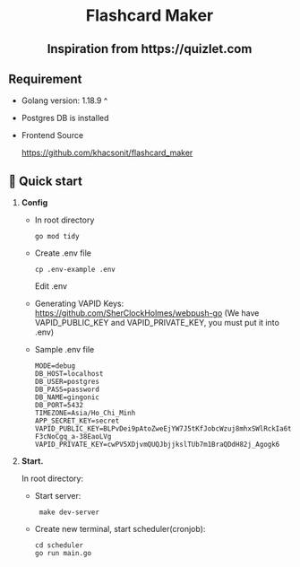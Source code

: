 <h1 align="center">
  Flashcard Maker
</h1>

<h2 align="center">
  Inspiration from https://quizlet.com
</h2>

## Requirement

  - Golang version: 1.18.9 ^
  - Postgres DB is installed
  - Frontend Source

    https://github.com/khacsonit/flashcard_maker 
    

## 🚀 Quick start

1.  **Config**
     + In root directory
     
          ```shell
          go mod tidy
          ```
          
     + Create .env file 
     
          ```shell
          cp .env-example .env
          ```
          
       Edit .env
    
     + Generating VAPID Keys: https://github.com/SherClockHolmes/webpush-go (We have VAPID_PUBLIC_KEY and VAPID_PRIVATE_KEY, you must put it into .env)

     + Sample .env file
     
          ```shell
          MODE=debug
          DB_HOST=localhost
          DB_USER=postgres
          DB_PASS=password
          DB_NAME=gingonic
          DB_PORT=5432
          TIMEZONE=Asia/Ho_Chi_Minh
          APP_SECRET_KEY=secret
          VAPID_PUBLIC_KEY=BLPvDei9pAtoZweEjYW7J5tKfJobcWzuj8mhxSWlRckIa6tW5lHeur7xZUGGh65AURT-F3cNoCgq_a-38EaoLVg
          VAPID_PRIVATE_KEY=cwPV5XDjvmQUQJbjjkslTUb7m1BraQDdH82j_Agogk6
          ```
    
2.  **Start.**

    In root directory: 
     + Start server: 
         ```shell
          make dev-server
          ```
     + Create new terminal, start scheduler(cronjob):
          ```shell
          cd scheduler
          go run main.go
          ```
